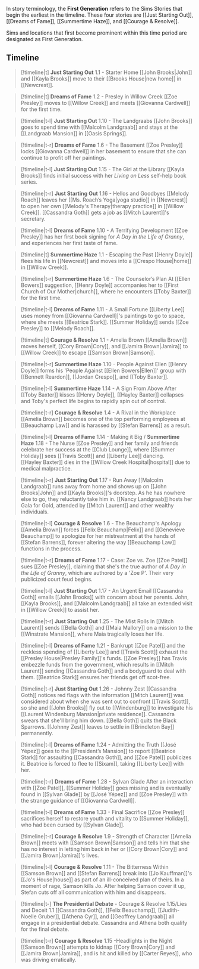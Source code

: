 In story terminology, the **First Generation** refers to the Sims Stories that begin the earliest in the timeline. These four stories are [[Just Starting Out]], [[Dreams of Fame]], [[Summertime Haze]], and [[Courage & Resolve]].

Sims and locations that first become prominent within this time period are designated as First Generation.

## Timeline

> [!timeline|t] **Just Starting Out** 1.1 - Starter Home 
> [[John Brooks|John]] and [[Kayla Brooks]] move to their [[Brooks House|new home]] in [[Newcrest]].

> [!timeline|t] **Dreams of Fame** 1.2 - Presley in Willow Creek
> [[Zoe Presley]] moves to [[Willow Creek]] and meets [[Giovanna Cardwell]] for the first time.

> [!timeline|t-l] **Just Starting Out** 1.10 - The Landgraabs
> [[John Brooks]] goes to spend time with [[Malcolm Landgraab]] and stays at the [[Landgraab Mansion]] in [[Oasis Springs]].

> [!timeline|t-r] **Dreams of Fame** 1.6 - The Basement
> [[Zoe Presley]] locks [[Giovanna Cardwell]] in her basement to ensure that she can continue to profit off her paintings.

> [!timeline|t-l] **Just Starting Out** 1.15 - The Girl at the Library
> [[Kayla Brooks]] finds initial success with her *Living on Less* self-help book series.

> [!timeline|t-r] **Just Starting Out** 1.16 - Hellos and Goodbyes
> [[Melody Roach]] leaves her [[Ms. Roach’s Yoga|yoga studio]] in [[Newcrest]] to open her own [[Melody's Therapy|therapy practice]] in [[Willow Creek]]. [[Cassandra Goth]] gets a job as [[Mitch Laurent]]'s secretary.

> [!timeline|t-l] **Dreams of Fame** 1.10 - A Terrifying Development
> [[Zoe Presley]] has her first book signing for *A Day in the Life of Granny*, and experiences her first taste of fame.

> [!timeline|t] **Summertime Haze** 1.1 - Escaping the Past
> [[Henry Doyle]] flees his life in [[Newcrest]] and moves into a [[Crespo House|home]] in [[Willow Creek]].

> [!timeline|t-r] **Summertime Haze** 1.6 - The Counselor’s Plan
> At [[Ellen Bowers]] suggestion, [[Henry Doyle]] accompanies her to [[First Church of Our Mother|church]], where he encounters [[Toby Baxter]] for the first time.

> [!timeline|t-l] **Dreams of Fame** 1.11 - A Small Fortune
> [[Liberty Lee]] uses money from [[Giovanna Cardwell]]'s paintings to go to space, where she meets [[Beatrice Stark]]. [[Summer Holiday]] sends [[Zoe Presley]] to [[Melody Roach]].

> [!timeline|t] **Courage & Resolve** 1.1 - Amelia Brown
> [[Amelia Brown]] moves herself, [[Cory Brown|Cory]], and [[Jamira Brown|Jamira]] to [[Willow Creek]] to escape [[Samson Brown|Samson]].

> [!timeline|t-r] **Summertime Haze** 1.10 - People Against Ellen
> [[Henry Doyle]] forms his 'People Against [[Ellen Bowers|Ellen]]' group with [[Bennett Reardon]], [[Jordan Crespo]], and [[Toby Baxter]].

> [!timeline|t-l] **Summertime Haze** 1.14 - A Sign From Above
> After [[Toby Baxter]] kisses [[Henry Doyle]], [[Hayley Baxter]] collapses and Toby's perfect life begins to rapidly spin out of control.

> [!timeline|t-r] **Courage & Resolve** 1.4 - A Rival in the Workplace
> [[Amelia Brown]] becomes one of the top performing employees at [[Beauchamp Law]] and is harassed by [[Stefan Barrens]] as a result.

> [!timeline|t-l] **Dreams of Fame** 1.14 - Making it Big / **Summertime Haze** 1.18 - The Nurse
> [[Zoe Presley]] and her family and friends celebrate her success at the [[Club Lounge]], where [[Summer Holiday]] sees [[Travis Scott]] and [[Liberty Lee]] dancing. <br>[[Hayley Baxter]] dies in the [[Willow Creek Hospital|hospital]] due to medical malpractice.

> [!timeline|t-r] **Just Starting Out** 1.17 - Run Away
> [[Malcolm Landgraab]] runs away from home and shows up on [[John Brooks|John]] and [[Kayla Brooks]]'s doorstep. As he has nowhere else to go, they reluctantly take him in. [[Nancy Landgraab]] hosts her Gala for Gold, attended by [[Mitch Laurent]] and other wealthy individuals.

> [!timeline|t-l] **Courage & Resolve** 1.6 - The Beauchamp's Apology
> [[Amelia Brown]] forces [[Felix Beauchamp|Felix]] and [[Genevieve Beauchamp]] to apologize for her mistreatment at the hands of [[Stefan Barrens]], forever altering the way [[Beauchamp Law]] functions in the process.

> [!timeline|t-r] **Dreams of Fame** 1.17 - Case: Zoe vs. Zoe
> [[Zoe Patel]] sues [[Zoe Presley]], claiming that she's the true author of *A Day in the Life of Granny*, which are authored by a 'Zoe P'. Their very publicized court feud begins.

> [!timeline|t-l] **Just Starting Out** 1.17 - An Urgent Email
> [[Cassandra Goth]] emails [[John Brooks]] with concern about her parents. John, [[Kayla Brooks]], and [[Malcolm Landgraab]] all take an extended visit in [[Willow Creek]] to assist her.

> [!timeline|t-r] **Just Starting Out** 1.25 - The Mist Rolls In
> [[Mitch Laurent]] sends [[Bella Goth]] and [[Maia Mallory]] on a mission to the [[Winstrate Mansion]], where Maia tragically loses her life.

> [!timeline|t-l] **Dreams of Fame** 1.21 - Bankrupt
> [[Zoe Patel]] and the reckless spending of [[Liberty Lee]] and [[Travis Scott]] exhaust the [[Presley House|Presley Family]]'s funds. [[Zoe Presley]] has Travis embezzle funds from the government, which results in [[Mitch Laurent]] sending [[Cassandra Goth]] and a bodyguard to deal with them. [[Beatrice Stark]] ensures her friends get off scot-free.

> [!timeline|t-r] **Just Starting Out** 1.26 - Johnny Zest
> [[Cassandra Goth]] notices red flags with the information [[Mitch Laurent]] was considered about when she was sent out to confront [[Travis Scott]], so she and [[John Brooks]] fly out to [[Windenburg]] to investigate his [[Laurent Windenburg Mansion|private residence]]. Cassandra swears that she'll bring him down. [[Bella Goth]] quits the Black Sparrows. [[Johnny Zest]] leaves to settle in [[Brindleton Bay]] permanently.

> [!timeline|t-l] **Dreams of Fame** 1.24 - Admitting the Truth
> [[José Yépez]] goes to the [[President’s Mansion]] to report [[Beatrice Stark]] for assaulting [[Cassandra Goth]], and [[Zoe Patel]] publicizes it. Beatrice is forced to flee to [[Sixam]], taking [[Liberty Lee]] with her.

> [!timeline|t-r] **Dreams of Fame** 1.28 - Sylvan Glade
> After an interaction with [[Zoe Patel]], [[Summer Holiday]] goes missing and is eventually found in [[Sylvan Glade]] by [[José Yépez]] and [[Zoe Presley]] with the strange guidance of [[Giovanna Cardwell]].

> [!timeline|t-l] **Dreams of Fame** 1.33 - Final Sacrifice
> [[Zoe Presley]] sacrifices herself to restore youth and vitality to [[Summer Holiday]], who had been cursed by [[Sylvan Glade]].

> [!timeline|t-r] **Courage & Resolve** 1.9 - Strength of Character
> [[Amelia Brown]] meets with [[Samson Brown|Samson]] and tells him that she has no interest in letting him back in her or [[Cory Brown|Cory]] and [[Jamira Brown|Jamira]]'s lives.

> [!timeline|t-l] **Courage & Resolve** 1.11 - The Bitterness Within
> [[Samson Brown]] and [[Stefan Barrens]] break into [[Jo Kauffman]]'s [[Jo's House|house]] as part of an ill-conceived plan of theirs. In a moment of rage, Samson kills Jo. After helping Samson cover it up, Stefan cuts off all communication with him and disappears.

> [!timeline|t-] **The Presidential Debate** - Courage & Resolve 1.15/Lies and Deceit 1.1
> [[Cassandra Goth]], [[Felix Beauchamp]], [[Judith-Noelle Gruber]], [[Athena Cyr]], and [[Geoffrey Landgraab]] all engage in a presidential debate. Cassandra and Athena both qualify for the final debate.

> [!timeline|t-r] **Courage & Resolve** 1.15 -Headlights in the Night
> [[Samson Brown]] attempts to kidnap [[Cory Brown|Cory]] and [[Jamira Brown|Jamira]], and is hit and killed by [[Carter Reyes]], who was driving erratically.